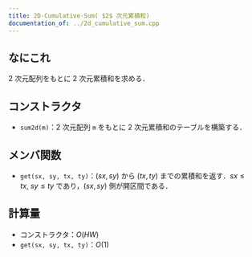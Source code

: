 ```yaml
---
title: 2D-Cumulative-Sum( $2$ 次元累積和)
documentation_of: ../2d_cumulative_sum.cpp
---
```


## なにこれ
$2$ 次元配列をもとに $2$ 次元累積和を求める．

## コンストラクタ
- `sum2d(m)`：$2$ 次元配列 `m` をもとに $2$ 次元累積和のテーブルを構築する．

## メンバ関数
- `get(sx, sy, tx, ty)`：$(sx,sy)$ から $(tx,ty)$ までの累積和を返す．$sx \leq tx,\ sy \leq ty$ であり，$(sx,sy)$ 側が開区間である．

## 計算量
- コンストラクタ：$O(HW)$
- `get(sx, sy, tx, ty)`：$O(1)$
